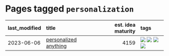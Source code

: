 # Pages tagged `personalization`

|last_modified|title|est. idea maturity|tags
|:---|:---|---:|:---|
|2023-06-06|[personalized anything](../personalized_anything.md)|4159|[![](https://img.shields.io/badge/tag-gdpr_data_export-1743a)](../tags/gdpr_data_export.md) [![](https://img.shields.io/badge/tag-llm-c92725)](../tags/llm.md) [![](https://img.shields.io/badge/tag-personalization-43d799)](../tags/personalization.md) [![](https://img.shields.io/badge/tag-productivity-d548d8)](../tags/productivity.md)|